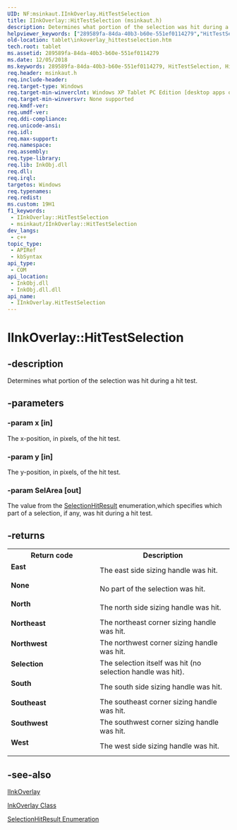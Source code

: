 ```yaml
---
UID: NF:msinkaut.IInkOverlay.HitTestSelection
title: IInkOverlay::HitTestSelection (msinkaut.h)
description: Determines what portion of the selection was hit during a hit test.
helpviewer_keywords: ["289589fa-84da-40b3-b60e-551ef0114279","HitTestSelection","HitTestSelection method [Tablet PC]","HitTestSelection method [Tablet PC]","IInkOverlay interface","IInkOverlay","IInkOverlay interface [Tablet PC]","HitTestSelection method","IInkOverlay.HitTestSelection","IInkOverlay::HitTestSelection","msinkaut/IInkOverlay::HitTestSelection","tablet.inkoverlay_hittestselection"]
old-location: tablet\inkoverlay_hittestselection.htm
tech.root: tablet
ms.assetid: 289589fa-84da-40b3-b60e-551ef0114279
ms.date: 12/05/2018
ms.keywords: 289589fa-84da-40b3-b60e-551ef0114279, HitTestSelection, HitTestSelection method [Tablet PC], HitTestSelection method [Tablet PC],IInkOverlay interface, IInkOverlay, IInkOverlay interface [Tablet PC],HitTestSelection method, IInkOverlay.HitTestSelection, IInkOverlay::HitTestSelection, msinkaut/IInkOverlay::HitTestSelection, tablet.inkoverlay_hittestselection
req.header: msinkaut.h
req.include-header: 
req.target-type: Windows
req.target-min-winverclnt: Windows XP Tablet PC Edition [desktop apps only]
req.target-min-winversvr: None supported
req.kmdf-ver: 
req.umdf-ver: 
req.ddi-compliance: 
req.unicode-ansi: 
req.idl: 
req.max-support: 
req.namespace: 
req.assembly: 
req.type-library: 
req.lib: InkObj.dll
req.dll: 
req.irql: 
targetos: Windows
req.typenames: 
req.redist: 
ms.custom: 19H1
f1_keywords:
 - IInkOverlay::HitTestSelection
 - msinkaut/IInkOverlay::HitTestSelection
dev_langs:
 - c++
topic_type:
 - APIRef
 - kbSyntax
api_type:
 - COM
api_location:
 - InkObj.dll
 - InkObj.dll.dll
api_name:
 - IInkOverlay.HitTestSelection
---
```


# IInkOverlay::HitTestSelection


## -description

Determines what portion of the selection was hit during a hit test.

## -parameters

### -param x [in]

The x-position, in pixels, of the hit test.

### -param y [in]

The y-position, in pixels, of the hit test.

### -param SelArea [out]

The value from the <a href="/windows/desktop/api/msinkaut/ne-msinkaut-selectionhitresult">SelectionHitResult</a> enumeration,which specifies which part of a selection, if any, was hit during a hit test.

## -returns

<table>
<tr>
<th>Return code</th>
<th>Description</th>
</tr>
<tr>
<td width="40%">
<dl>
<dt><b>East</b></dt>
</dl>
</td>
<td width="60%">
 The east side sizing handle was hit.

</td>
</tr>
<tr>
<td width="40%">
<dl>
<dt><b>None</b></dt>
</dl>
</td>
<td width="60%">
 No part of the selection was hit.

</td>
</tr>
<tr>
<td width="40%">
<dl>
<dt><b>North</b></dt>
</dl>
</td>
<td width="60%">
The north side sizing handle was hit.

</td>
</tr>
<tr>
<td width="40%">
<dl>
<dt><b>Northeast</b></dt>
</dl>
</td>
<td width="60%">
The northeast corner sizing handle was hit.

</td>
</tr>
<tr>
<td width="40%">
<dl>
<dt><b>Northwest</b></dt>
</dl>
</td>
<td width="60%">
The northwest corner sizing handle was hit.

</td>
</tr>
<tr>
<td width="40%">
<dl>
<dt><b>Selection</b></dt>
</dl>
</td>
<td width="60%">
 The selection itself was hit (no selection handle was hit).

</td>
</tr>
<tr>
<td width="40%">
<dl>
<dt><b>South</b></dt>
</dl>
</td>
<td width="60%">
The south side sizing handle was hit.

</td>
</tr>
<tr>
<td width="40%">
<dl>
<dt><b>Southeast</b></dt>
</dl>
</td>
<td width="60%">
The southeast corner sizing handle was hit.

</td>
</tr>
<tr>
<td width="40%">
<dl>
<dt><b>Southwest</b></dt>
</dl>
</td>
<td width="60%">
The southwest corner sizing handle was hit.

</td>
</tr>
<tr>
<td width="40%">
<dl>
<dt><b>West</b></dt>
</dl>
</td>
<td width="60%">
The west side sizing handle was hit.

</td>
</tr>
</table>

## -see-also

<a href="https://msdn.microsoft.com/en-us/library/Mt846799(v=VS.85).aspx">IInkOverlay</a>



<a href="/windows/desktop/tablet/inkoverlay-class">InkOverlay Class</a>



<a href="/windows/desktop/api/msinkaut/ne-msinkaut-selectionhitresult">SelectionHitResult Enumeration</a>